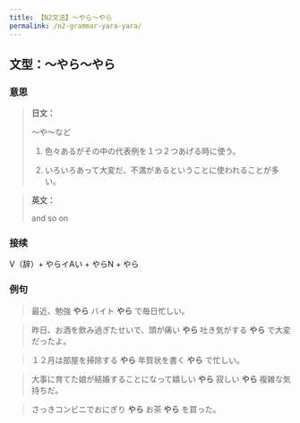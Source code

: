 ```yaml
---
title: 【N2文法】〜やら〜やら
permalink: /n2-grammar-yara-yara/
---
```


## 文型：〜やら〜やら

### 意思

> **日文：**
> 
> 〜や〜など
> 
> 1. 色々あるがその中の代表例を１つ２つあげる時に使う。
> 
> 2. いろいろあって大変だ、不満があるということに使われることが多い。


> **英文：**
> 
> and so on


### 接续

V（辞）+ やらイAい + やらN + やら

### 例句

> 最近、勉強 **やら** バイト **やら** で毎日忙しい。

> 昨日、お酒を飲み過ぎたせいで、頭が痛い **やら** 吐き気がする **やら** で大変だったよ。

> １２月は部屋を掃除する **やら** 年賀状を書く **やら** で忙しい。

> 大事に育てた娘が結婚することになって嬉しい **やら** 寂しい **やら** 複雑な気持ちだ。

> さっきコンビニでおにぎり **やら** お茶 **やら** を買った。

